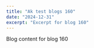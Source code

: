 ```yaml
---
title: "Ak test blogs 160"
date: "2024-12-31"
excerpt: "Excerpt for blog 160"
---
```


Blog content for blog 160